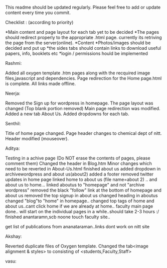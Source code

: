 This readme should be updated regularly. Please feel free to add or update content every time you commit.

Checklist : (according to priority)

*Main content and page layout for each tab yet to be decided
*The pages should redirect properly to the appropriate .html page. currently its retriving the page from the server(online).
*Content
*Photos/images should be decided and put up
*the sides tabs should contain links to download useful papers, info, booklets etc
*login / permissions hould be implemented



Rashmi:

Added all oxygen template .htm pages along with the recquired image files,javascript and dependencies.
Page redirection for the Home page.html is complete.
All links made offline.


Neerja:

Removed the Sign up for wordpress in homepage.
The page layout was changed (Top blank portion removed)
Main page redirection was modified.
Added a new tab About Us.
Added dropdowns for each tab.

Senthil:

Title of home page changed.
Page header changes to chemical dept of nitt.
Header modified (mouseover).

Aditya:

Testing in a achive page (Do NOT erase the contents of pages, please comment them)
Changed the header in Blog.htm
Minor changes which need to be reverted in About-Us.html
finished about us
added dropdown in archivewordpress and about us(about2)
added a footer
removed twitter updates in home page
linked home to about us (file name=about 2) .. and about us to home...
linked aboutus to "homepage" and not "archive wordpress"
removed the black "follow" link at the bottom of homepage and about us
removed the top signup in about us
changed heading in aboutus
changed "blog"to "home" in homepage..
changed top tags of home and about us..cant click home if we are already at home..
faculty main page done.. will start on the individual pages in a while..should take 2-3 hours :/
finished anantaramn,scb
noone touch faculty site..

get list of publications from ananataraman..links dont work on nitt site

Akshay:

Reverted duplicate files of Oxygen template.
Changed the tab<image alignment & styles> to <people> consisting of <students,Faculty,Staff> 

vasu:
